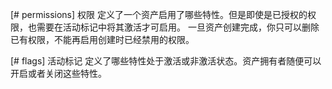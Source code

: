 [# permissions]
权限 定义了一个资产启用了哪些特性。但是即使是已授权的权限，也需要在活动标记中将其激活才可启用。
一旦资产创建完成，你只可以删除已有权限，不能再启用创建时已经禁用的权限。

[# flags]
活动标记 定义了哪些特性处于激活或非激活状态。资产拥有者随便可以开启或者关闭这些特性。
